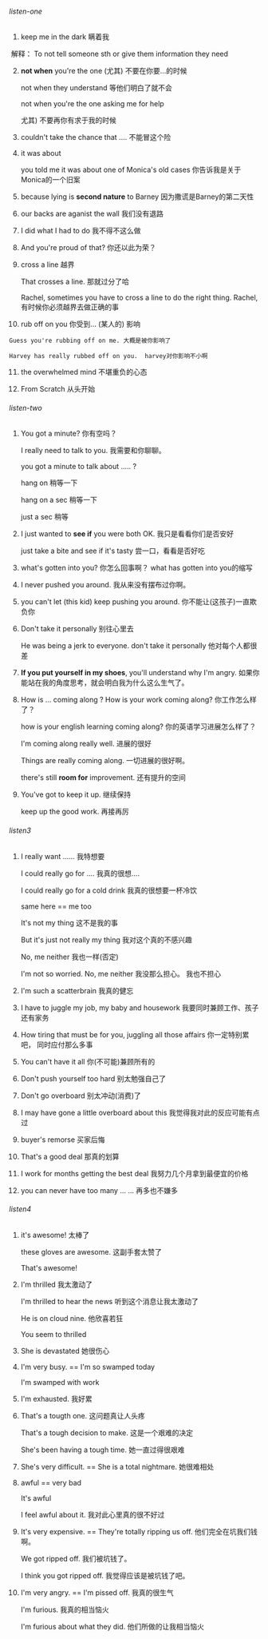 ###### listen-one

1. keep me in the dark 瞒着我

​	解释： To  not tell someone sth or give them information they need

2. **not when** you're the one (尤其) 不要在你要...的时候

   not when they understand 等他们明白了就不会

   not when you're the one asking me for help

   尤其)  不要再你有求于我的时候

3. couldn't take the chance that  ....  不能冒这个险

4. it was about 

   you told me it was about one of Monica's old cases 你告诉我是关于Monica的一个旧案

5. because lying is **second nature** to Barney 因为撒谎是Barney的第二天性

6. our backs are aganist the wall  我们没有退路

7. I did what I had to do 我不得不这么做

8. And you're proud of that? 你还以此为荣？ 

9. cross a line  越界 

   That crosses a line.  那就过分了哈

   Rachel, sometimes you have to cross a line to do the right thing.   Rachel, 有时候你必须越界去做正确的事

10.  rub off on you 你受到... (某人的) 影响

    Guess you're rubbing off on me. 大概是被你影响了

    Harvey has really rubbed off on you.  harvey对你影响不小啊

11. the overwhelmed mind  不堪重负的心态 

12. From Scratch 从头开始

###### listen-two

1. You got a minute? 你有空吗？ 

   I really need to talk to you.  我需要和你聊聊。

   you got a minute to talk about ..... ?

   hang on 稍等一下  

   hang on a sec 稍等一下

   just a sec 稍等

2. I just wanted to **see if** you were both OK.  我只是看看你们是否安好

   just take a bite and see if it's tasty 尝一口，看看是否好吃

3. what's gotten into you? 你怎么回事啊？   what has gotten into you的缩写

4. I never pushed you around.  我从来没有摆布过你啊。

5. you can't let (this kid) keep pushing you around. 你不能让(这孩子)一直欺负你

6. Don't take it personally 别往心里去

   He was being a jerk to everyone. don't take it personally 他对每个人都很差

7. **If you put yourself in my shoes**, you'll understand why I'm angry.  如果你能站在我的角度思考，就会明白我为什么这么生气了。

8. How is ... coming along ?  How is your work coming along? 你工作怎么样了？ 

   how is your english learning coming along?  你的英语学习进展怎么样了？

   I'm coming along really well. 进展的很好

   Things are really coming along.  一切进展的很好啊。 

   there's still **room for** improvement. 还有提升的空间

9. You've got to keep it up. 继续保持

   keep up the good work. 再接再厉

###### listen3

1. I really want ......  我特想要

   I could really go for ....  我真的很想.... 

   I could really go for a cold drink  我真的很想要一杯冷饮

   same here  == me too

   It's not my thing  这不是我的事 

   But it's just not really my thing 我对这个真的不感兴趣

   No, me neither 我也一样(否定)

   I'm not so worried.  No, me neither  我没那么担心。 我也不担心

2. I'm such a scatterbrain 我真的健忘

3. I have to juggle my job, my baby and housework  我要同时兼顾工作、孩子还有家务

4. How tiring that must be for you, juggling all those affairs  你一定特别累吧， 同时应付那么多事

5. You can't have it all  你(不可能)兼顾所有的

6. Don't push yourself too hard  别太勉强自己了

7. Don't go overboard  别太冲动(消费)了

8. I may have gone a little overboard about this  我觉得我对此的反应可能有点过

9. buyer's remorse  买家后悔

10. That's  a good deal  那真的划算

11. I work for months getting the best deal  我努力几个月拿到最便宜的价格

12. you can never have too many   ... ... 再多也不嫌多

###### listen4

1. it's awesome! 太棒了

   these gloves are awesome. 这副手套太赞了

   That's awesome! 

2. I'm thrilled 我太激动了

   I'm thrilled to hear the news  听到这个消息让我太激动了

   He is on cloud nine. 他欣喜若狂

   You seem to thrilled 

3. She is devastated  她很伤心

4. I'm very busy. ==  I'm so swamped today 

   I'm swamped with work

5. I'm exhausted. 我好累

6. That's a tougth one.  这问题真让人头疼

   That's a tough decision to make.  这是一个艰难的决定

   She's been having a tough time. 她一直过得很艰难

7. She's very difficult. == She is a total nightmare. 她很难相处

8. awful == very bad 

   It's awful 

   I feel awful about it. 我对此心里真的很不好过

9. It's very expensive. ==  They're totally ripping us off. 他们完全在坑我们钱啊。

   We got ripped off. 我们被坑钱了。

   I think you got ripped off. 我觉得应该是被坑钱了吧。

10. I'm very angry. ==  I'm pissed off. 我真的很生气

    I'm furious. 我真的相当恼火

    I'm furious about what they did. 他们所做的让我相当恼火

    



 













